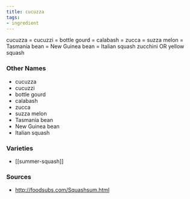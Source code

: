 ```yaml
---
title: cucuzza
tags:
- ingredient
---
```

cucuzza = cucuzzi = bottle gourd = calabash = zucca = suzza melon = Tasmania bean = New Guinea bean = Italian squash zucchini OR yellow squash

### Other Names

* cucuzza
* cucuzzi
* bottle gourd
* calabash
* zucca
* suzza melon
* Tasmania bean
* New Guinea bean
* Italian squash

### Varieties

* [[summer-squash]]

### Sources
* http://foodsubs.com/Squashsum.html
